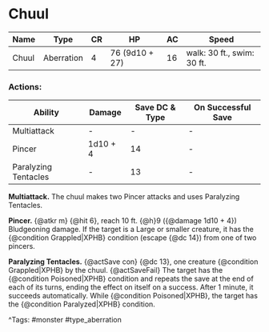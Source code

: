 # Chuul

| Name | Type | CR | HP | AC | Speed |
|------|------|----|----|----|-------|
| Chuul | Aberration | 4 | 76 (9d10 + 27) | 16 | walk: 30 ft., swim: 30 ft. |

### Actions:

| Ability | Damage | Save DC & Type | On Successful Save |
|---------|--------|----------------|--------------------|
| Multiattack | - | - | - |
| Pincer | 1d10 + 4 | 14 | - |
| Paralyzing Tentacles | - | 13 | - |


**Multiattack.** The chuul makes two Pincer attacks and uses Paralyzing Tentacles.

**Pincer.** {@atkr m} {@hit 6}, reach 10 ft. {@h}9 ({@damage 1d10 + 4}) Bludgeoning damage. If the target is a Large or smaller creature, it has the {@condition Grappled|XPHB} condition (escape {@dc 14}) from one of two pincers.

**Paralyzing Tentacles.** {@actSave con} {@dc 13}, one creature {@condition Grappled|XPHB} by the chuul. {@actSaveFail} The target has the {@condition Poisoned|XPHB} condition and repeats the save at the end of each of its turns, ending the effect on itself on a success. After 1 minute, it succeeds automatically. While {@condition Poisoned|XPHB}, the target has the {@condition Paralyzed|XPHB} condition.

^Tags: #monster #type_aberration